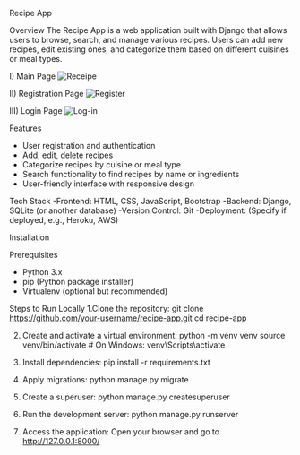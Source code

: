 Recipe App

Overview
The Recipe App is a web application built with Django that allows users to browse, search, and manage various recipes. Users can add new recipes, edit existing ones, and categorize them based on different cuisines or meal types.

I) Main Page
![Receipe](https://github.com/user-attachments/assets/80496a78-23b3-4836-90d6-6e23f8190a9c)

II) Registration Page
![Register](https://github.com/user-attachments/assets/5efd0bb0-d63e-48c8-8381-4231daeb8f93)

III) Login Page
![Log-in](https://github.com/user-attachments/assets/f3c40105-9f2a-4e60-9ae9-de57db1ba0c8)


 Features
- User registration and authentication
- Add, edit, delete recipes
- Categorize recipes by cuisine or meal type
- Search functionality to find recipes by name or ingredients
- User-friendly interface with responsive design

 Tech Stack
-Frontend: HTML, CSS, JavaScript, Bootstrap
-Backend: Django, SQLite (or another database)
-Version Control: Git
-Deployment: (Specify if deployed, e.g., Heroku, AWS)

 Installation

 Prerequisites
- Python 3.x
- pip (Python package installer)
- Virtualenv (optional but recommended)

 Steps to Run Locally
1.Clone the repository:
   git clone https://github.com/your-username/recipe-app.git
   cd recipe-app

2. Create and activate a virtual environment:
    python -m venv venv
    source venv/bin/activate  # On Windows: venv\Scripts\activate

3. Install dependencies:
    pip install -r requirements.txt

4. Apply migrations:
   python manage.py migrate

5. Create a superuser:
   python manage.py createsuperuser

6. Run the development server:
    python manage.py runserver

7.  Access the application: Open your browser and go to http://127.0.0.1:8000/

   
